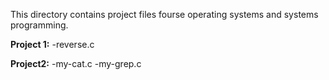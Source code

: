 This directory contains project files fourse operating systems and systems programming.

**Project 1:**
  -reverse.c

  **Project2:**
  -my-cat.c
  -my-grep.c
